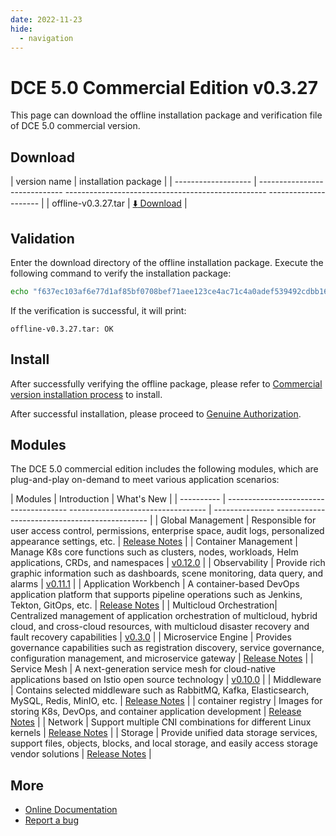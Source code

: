 ```yaml
---
date: 2022-11-23
hide:
  - navigation
---
```


# DCE 5.0 Commercial Edition v0.3.27

This page can download the offline installation package and verification file of DCE 5.0 commercial version.

## Download

| version name | installation package |
| ------------------- | ----------------------------- -------------------------------------------------- --------------------- |
| offline-v0.3.27.tar | [:arrow_down: Download](https://proxy-qiniu-download-public.daocloud.io/DaoCloud_Enterprise/dce5/offline-v0.3.27.tar) |

## Validation

Enter the download directory of the offline installation package. Execute the following command to verify the installation package:

```sh
echo "f637ec103af6e77d1af85bf0708bef71aee123ce4ac71c4a0adef539492cdbb1661a479d3e999cd51aa7cb47d49e001565908b237ef7999140e3435f6219bb08 offline25.vt0ar3"
```

If the verification is successful, it will print:

```none
offline-v0.3.27.tar: OK
```

## Install

After successfully verifying the offline package, please refer to [Commercial version installation process](../../install/commercial/start-install.md) to install.

After successful installation, please proceed to [Genuine Authorization](https://qingflow.com/f/e3291647).

## Modules

The DCE 5.0 commercial edition includes the following modules, which are plug-and-play on-demand to meet various application scenarios:

| Modules | Introduction | What's New |
| ---------- | -------------------------------------- ---------------------------------- | --------------- ---------------------------------------------- |
| Global Management | Responsible for user access control, permissions, enterprise space, audit logs, personalized appearance settings, etc. | [Release Notes](../../release/rn5.0.md#_4) |
| Container Management | Manage K8s core functions such as clusters, nodes, workloads, Helm applications, CRDs, and namespaces | [v0.12.0](../../kpanda/03ProductBrief/release-notes.md#v0120) |
| Observability | Provide rich graphic information such as dashboards, scene monitoring, data query, and alarms | [v0.11.1](../../insight/03ProductBrief/releasenote.md#v0111) |
| Application Workbench | A container-based DevOps application platform that supports pipeline operations such as Jenkins, Tekton, GitOps, etc. | [Release Notes](../../amamba/01ProductBrief/releasenote.md) |
| Multicloud Orchestration| Centralized management of application orchestration of multicloud, hybrid cloud, and cross-cloud resources, with multicloud disaster recovery and fault recovery capabilities | [v0.3.0](../../kairship/01product/release-notes.md) |
| Microservice Engine | Provides governance capabilities such as registration discovery, service governance, configuration management, and microservice gateway | [Release Notes](../../release/rn5.0.md) |
| Service Mesh | A next-generation service mesh for cloud-native applications based on Istio open source technology | [v0.10.0](../../mspider/01Intro/release-notes.md) |
| Middleware | Contains selected middleware such as RabbitMQ, Kafka, Elasticsearch, MySQL, Redis, MinIO, etc. | [Release Notes](../../release/rn5.0.md) |
| container registry | Images for storing K8s, DevOps, and container application development | [Release Notes](../../release/rn5.0.md) |
| Network | Support multiple CNI combinations for different Linux kernels | [Release Notes](../../release/rn5.0.md) |
| Storage | Provide unified data storage services, support files, objects, blocks, and local storage, and easily access storage vendor solutions | [Release Notes](../../release/rn5.0.md) |

## More

- [Online Documentation](https://docs.daocloud.io/dce/what-is-dce/)
- [Report a bug](https://github.com/DaoCloud/DaoCloud-docs/issues)